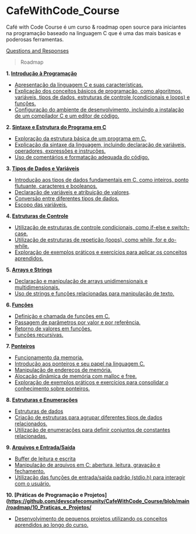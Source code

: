 # CafeWithCode_Course
Café with Code Course é um curso & roadmap open source para iniciantes na programação baseado na linguagem C que é uma das mais basicas e poderosas ferramentas. 

[Questions and Responses](https://github.com/orgs/devscafecomunity/discussions/categories/cafe-with-code-course)

> Roadmap

**1. [Introdução à Programação](https://github.com/devscafecomunity/CafeWithCode_Course/tree/main/roadmap/1_Introducao_a_Programacao)**
- [Apresentação da linguagem C e suas características.](https://github.com/devscafecomunity/CafeWithCode_Course/blob/main/roadmap/1_Introducao_a_Programacao/1.MD)
- [Explicação dos conceitos básicos de programação, como algoritmos, variáveis, tipos de dados, estruturas de controle (condicionais e loops) e funções.](https://github.com/devscafecomunity/CafeWithCode_Course/blob/main/roadmap/1_Introducao_a_Programacao/2.md)
- [Configuração do ambiente de desenvolvimento, incluindo a instalação de um compilador C e um editor de código.](https://github.com/devscafecomunity/CafeWithCode_Course/blob/main/roadmap/1_Introducao_a_Programacao/3.MD)

**2. [Sintaxe e Estrutura do Programa em C](https://github.com/devscafecomunity/CafeWithCode_Course/blob/main/roadmap/2_Estrutura_Programa_C/)**
- [Exploração da estrutura básica de um programa em C.](https://github.com/devscafecomunity/CafeWithCode_Course/blob/main/roadmap/2_Estrutura_Programa_C/1.MD)
- [Explicação da sintaxe da linguagem, incluindo declaração de variáveis, operadores, expressões e instruções.](https://github.com/devscafecomunity/CafeWithCode_Course/blob/main/roadmap/2_Estrutura_Programa_C/2.MD)
- [Uso de comentários e formatação adequada do código.](https://github.com/devscafecomunity/CafeWithCode_Course/blob/main/roadmap/2_Estrutura_Programa_C/3.MD)

**3. [Tipos de Dados e Variáveis](https://github.com/devscafecomunity/CafeWithCode_Course/blob/main/roadmap/3_Tipos_fundamentais)**
- [Introdução aos tipos de dados fundamentais em C, como inteiros, ponto flutuante, caracteres e booleanos.](https://github.com/devscafecomunity/CafeWithCode_Course/blob/main/roadmap/3_Tipos_fundamentais/1.MD)
- [Declaração de variáveis e atribuição de valores](https://github.com/devscafecomunity/CafeWithCode_Course/blob/main/roadmap/3_Tipos_fundamentais/2.MD).
- [Conversão entre diferentes tipos de dados.](https://github.com/devscafecomunity/CafeWithCode_Course/blob/main/roadmap/3_Tipos_fundamentais/3.MD)
- [Escopo das variáveis.](https://github.com/devscafecomunity/CafeWithCode_Course/blob/main/roadmap/3_Tipos_fundamentais/4.MD)

**4. [Estruturas de Controle](https://github.com/devscafecomunity/CafeWithCode_Course/blob/main/roadmap/4_Estruturas_de_Control)**
- [Utilização de estruturas de controle condicionais, como if-else e switch-case.](https://github.com/devscafecomunity/CafeWithCode_Course/blob/main/roadmap/4_Estruturas_de_Control/1.MD)
- [Utilização de estruturas de repetição (loops), como while, for e do-while.](https://github.com/devscafecomunity/CafeWithCode_Course/blob/main/roadmap/4_Estruturas_de_Control/2.MD)
- [Exploração de exemplos práticos e exercícios para aplicar os conceitos aprendidos.](https://github.com/devscafecomunity/CafeWithCode_Course/blob/main/roadmap/4_Estruturas_de_Control/3.MD)

**5. [Arrays e Strings](https://github.com/devscafecomunity/CafeWithCode_Course/blob/main/roadmap/5_Manipulacao_de_Arrays/)**
- [Declaração e manipulação de arrays unidimensionais e multidimensionais.](https://github.com/devscafecomunity/CafeWithCode_Course/blob/main/roadmap/5_Manipulacao_de_Arrays/1.MD)
- [Uso de strings e funções relacionadas para manipulação de texto.](https://github.com/devscafecomunity/CafeWithCode_Course/blob/main/roadmap/5_Manipulacao_de_Arrays/2.MD)

**6. [Funções](https://github.com/devscafecomunity/CafeWithCode_Course/blob/main/roadmap/6_Funcoes/)**
- [Definição e chamada de funções em C.](https://github.com/devscafecomunity/CafeWithCode_Course/blob/main/roadmap/6_Funcoes/1.MD)
- [Passagem de parâmetros por valor e por referência.](https://github.com/devscafecomunity/CafeWithCode_Course/blob/main/roadmap/6_Funcoes/2.MD)
- [Retorno de valores em funções.](https://github.com/devscafecomunity/CafeWithCode_Course/blob/main/roadmap/6_Funcoes/3.MD)
- [Funções recursivas.](https://github.com/devscafecomunity/CafeWithCode_Course/blob/main/roadmap/6_Funcoes/4.MD)

**7. [Ponteiros](https://github.com/devscafecomunity/CafeWithCode_Course/blob/main/roadmap/7_Ponteiros/)**
- [Funcionamento da memoria.](https://github.com/devscafecomunity/CafeWithCode_Course/blob/main/roadmap/7_Ponteiros/1.MD)
- [Introdução aos ponteiros e seu papel na linguagem C.](https://github.com/devscafecomunity/CafeWithCode_Course/blob/main/roadmap/7_Ponteiros/2.MD)
- [Manipulação de endereços de memória.](https://github.com/devscafecomunity/CafeWithCode_Course/blob/main/roadmap/7_Ponteiros/3.MD)
- [Alocação dinâmica de memória com malloc e free.](https://github.com/devscafecomunity/CafeWithCode_Course/blob/main/roadmap/7_Ponteiros/4.MD)
- [Exploração de exemplos práticos e exercícios para consolidar o conhecimento sobre ponteiros.](https://github.com/devscafecomunity/CafeWithCode_Course/blob/main/roadmap/7_Ponteiros/5.MD)

**8. [Estruturas e Enumerações](https://github.com/devscafecomunity/CafeWithCode_Course/blob/main/roadmap/8_Estruturas_Enumeracoes/)**
- [Estruturas de dados](https://github.com/devscafecomunity/CafeWithCode_Course/blob/main/roadmap/8_Estruturas_Enumeracoes/1.MD)
- [Criação de estruturas para agrupar diferentes tipos de dados relacionados.](https://github.com/devscafecomunity/CafeWithCode_Course/blob/main/roadmap/8_Estruturas_Enumeracoes/2.MD)
- [Utilização de enumerações para definir conjuntos de constantes relacionadas.](https://github.com/devscafecomunity/CafeWithCode_Course/blob/main/roadmap/8_Estruturas_Enumeracoes/3.MD)

**9. [Arquivos e Entrada/Saída](https://github.com/devscafecomunity/CafeWithCode_Course/blob/main/roadmap/9_ArquivosIO/)**
- [Buffer de leitura e escrita](https://github.com/devscafecomunity/CafeWithCode_Course/blob/main/roadmap/9_ArquivosIO/1.MD)
- [Manipulação de arquivos em C: abertura, leitura, gravação e fechamento.](https://github.com/devscafecomunity/CafeWithCode_Course/blob/main/roadmap/9_ArquivosIO/2.MD)
- [Utilização das funções de entrada/saída padrão (stdio.h) para interagir com o usuário.](https://github.com/devscafecomunity/CafeWithCode_Course/blob/main/roadmap/9_ArquivosIO/3.MD)

**10. [Práticas de Programação e Projetos](https://github.com/devscafecomunity/CafeWithCode_Course/blob/main/roadmap/10_Praticas_e_Projetos/**
- [Desenvolvimento de pequenos projetos utilizando os conceitos aprendidos ao longo do curso.](https://github.com/devscafecomunity/CafeWithCode_Course/blob/main/roadmap/10_Praticas_e_Projetos/1.MD)